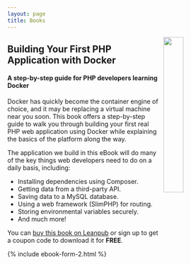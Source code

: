 ```yaml
---
layout: page
title: Books
---
```


<a href="/books#building-your-first-php-application-with-docker">
<img style="float: right; width: 30%; height: auto; margin-left: 10px;" src="https://i.imgur.com/ULy4ckE.jpg">
</a>

## Building Your First PHP Application with Docker

#### A step-by-step guide for PHP developers learning Docker

Docker has quickly become the container engine of choice, and it may be replacing a virtual machine near you soon. This book offers a step-by-step guide to walk you through building your first real PHP web application using Docker while explaining the basics of the platform along the way.

The application we build in this eBook will do many of the key things web developers need to do on a daily basis, including:

- Installing dependencies using Composer.
- Getting data from a third-party API.
- Saving data to a MySQL database.
- Using a web framework (SlimPHP) for routing.
- Storing environmental variables securely.
- And much more!

You can [buy this book on Leanpub](https://leanpub.com/first-php-docker-application) or sign up to get a coupon code to download it for **FREE**.

{% include ebook-form-2.html %}
